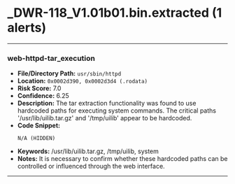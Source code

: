 # _DWR-118_V1.01b01.bin.extracted (1 alerts)

---

### web-httpd-tar_execution

- **File/Directory Path:** `usr/sbin/httpd`
- **Location:** `0x0002d390, 0x0002d3d4 (.rodata)`
- **Risk Score:** 7.0
- **Confidence:** 6.25
- **Description:** The tar extraction functionality was found to use hardcoded paths for executing system commands. The critical paths '/usr/lib/uilib.tar.gz' and '/tmp/uilib' appear to be hardcoded.
- **Code Snippet:**
  ```
  N/A (HIDDEN)
  ```
- **Keywords:** /usr/lib/uilib.tar.gz, /tmp/uilib, system
- **Notes:** It is necessary to confirm whether these hardcoded paths can be controlled or influenced through the web interface.

---
